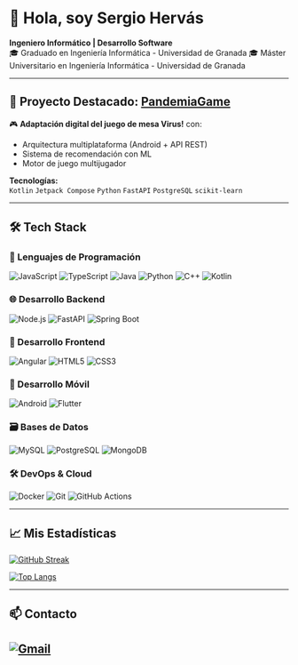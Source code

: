 # 👋 Hola, soy Sergio Hervás 

**Ingeniero Informático | Desarrollo Software**  
🎓 Graduado en Ingeniería Informática - Universidad de Granada
🎓 Máster Universitario en Ingeniería Informática - Universidad de Granada  

---

## 🚀 Proyecto Destacado: [PandemiaGame](https://github.com/SergioHrvas/PandemiaGame)

🎮 **Adaptación digital del juego de mesa Virus!** con:  
- Arquitectura multiplataforma (Android + API REST)  
- Sistema de recomendación con ML
- Motor de juego multijugador

**Tecnologías:**  
`Kotlin` `Jetpack Compose` `Python` `FastAPI` `PostgreSQL` `scikit-learn`

---


## 🛠 Tech Stack

### 📌 Lenguajes de Programación
![JavaScript](https://img.shields.io/badge/JavaScript-F7DF1E?style=for-the-badge&logo=javascript&logoColor=black)
![TypeScript](https://img.shields.io/badge/TypeScript-3178C6?style=for-the-badge&logo=typescript&logoColor=white)
![Java](https://img.shields.io/badge/Java-ED8B00?style=for-the-badge&logo=openjdk&logoColor=white)
![Python](https://img.shields.io/badge/Python-3776AB?style=for-the-badge&logo=python&logoColor=white)
![C++](https://img.shields.io/badge/C++-00599C?style=for-the-badge&logo=c%2B%2B&logoColor=white)
![Kotlin](https://img.shields.io/badge/Kotlin-0095D5?style=for-the-badge&logo=kotlin&logoColor=white)

### 🌐 Desarrollo Backend
![Node.js](https://img.shields.io/badge/Node.js-339933?style=for-the-badge&logo=nodedotjs&logoColor=white)
![FastAPI](https://img.shields.io/badge/FastAPI-009688?style=for-the-badge&logo=fastapi&logoColor=white)
![Spring Boot](https://img.shields.io/badge/Spring_Boot-6DB33F?style=for-the-badge&logo=spring&logoColor=white)

### 🎨 Desarrollo Frontend
![Angular](https://img.shields.io/badge/Angular-DD0031?style=for-the-badge&logo=angular&logoColor=white)
![HTML5](https://img.shields.io/badge/HTML5-E34F26?style=for-the-badge&logo=html5&logoColor=white)
![CSS3](https://img.shields.io/badge/CSS3-1572B6?style=for-the-badge&logo=css3&logoColor=white)

### 📱 Desarrollo Móvil
![Android](https://img.shields.io/badge/Android-3DDC84?style=for-the-badge&logo=android&logoColor=white)
![Flutter](https://img.shields.io/badge/Flutter-02569B?style=for-the-badge&logo=flutter&logoColor=white)

### 🗃 Bases de Datos
![MySQL](https://img.shields.io/badge/MySQL-4479A1?style=for-the-badge&logo=mysql&logoColor=white)
![PostgreSQL](https://img.shields.io/badge/PostgreSQL-4169E1?style=for-the-badge&logo=postgresql&logoColor=white)
![MongoDB](https://img.shields.io/badge/MongoDB-47A248?style=for-the-badge&logo=mongodb&logoColor=white)

### 🛠 DevOps & Cloud
![Docker](https://img.shields.io/badge/Docker-2496ED?style=for-the-badge&logo=docker&logoColor=white)
![Git](https://img.shields.io/badge/Git-F05032?style=for-the-badge&logo=git&logoColor=white)
![GitHub Actions](https://img.shields.io/badge/GitHub_Actions-2088FF?style=for-the-badge&logo=github-actions&logoColor=white)

---

## 📈 Mis Estadísticas

[![GitHub Streak](https://streak-stats.demolab.com?user=SergioHrvas&theme=dark)](https://git.io/streak-stats)

[![Top Langs](https://github-readme-stats.vercel.app/api/top-langs/?username=SergioHrvas&layout=compact&theme=vision-friendly-dark)](https://github.com/anuraghazra/github-readme-stats)

---

## 📫 Contacto

[![Gmail](https://img.shields.io/badge/Gmail-D14836?style=for-the-badge&logo=gmail&logoColor=white)](mailto:sergiohervas19@gmail.com)
---
